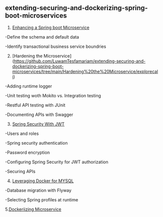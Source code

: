 ## extending-securing-and-dockerizing-spring-boot-microservices

1. [Enhancing a Spring boot Microservice](https://github.com/LuwamTesfamariam/extending-securing-and-dockerizing-spring-boot-microservices/tree/main/Enhancing%20Spring%20Boot%20microservice/explorecali)


  -Define the schema and default data


  -Identify transactional business service boundries
  
  
2. [Hardening the Microservice] (https://github.com/LuwamTesfamariam/extending-securing-and-dockerizing-spring-boot-microservices/tree/main/Hardening%20the%20Microservice/explorecali)


  -Adding runtime logger
  
  
  -Unit testing woth Mokito vs. Integration testing
  
  
  -Restful API testing with JUnit 
  
  
  -Documenting APIs with Swagger
  
  
3. [Spring Security With JWT](https://github.com/LuwamTesfamariam/extending-securing-and-dockerizing-spring-boot-microservices/tree/main/Spring%20Security%20with%20JWT/explorecali)


  -Users and roles
  
  
  -Spring security authentication
  
  
  -Password encryption
  
  
  -Configuring Spring Security for JWT authorization
  
  
  -Securing APIs
  
  
4. [Leveraging Docker for MYSQL](https://github.com/LuwamTesfamariam/extending-securing-and-dockerizing-spring-boot-microservices/tree/main/Leveraging%20Docker%20for%20Mysql%20db/explorecali)

  
  -Database migration with Flyway
  
  
  -Selecting Spring profiles at runtime
  
  
5.[Dockeriizing Microservice](https://github.com/LuwamTesfamariam/extending-securing-and-dockerizing-spring-boot-microservices/tree/main/Dockerizing%20Microservice/explorecali)
 
